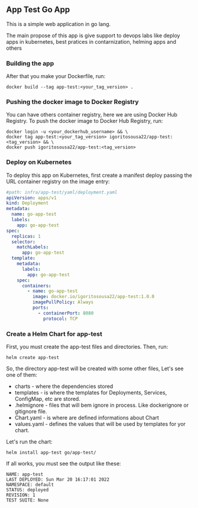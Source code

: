 ## App Test Go App

This is a simple web application in go lang.

The main propose of this app is give support to devops  labs like deploy apps in kubernetes, best pratices in contarnization, helming apps and others

### Building the app
After that you make your Dockerfile, run:

```console
docker build --tag app-test:<your_tag_version> .
```

### Pushing the docker image to Docker Registry

You can have others container registry, here we are using Docker Hub Registry. To push the docker image to Docker Hub Registry, run:

```console
docker login -u <your_dockerhub_username> && \
docker tag app-test:<your_tag_version> igoritosousa22/app-test:<tag_version> && \
docker push igoritosousa22/app-test:<tag_version>
```
### Deploy on Kubernetes

To deploy this app on Kubernetes, first create a manifest deploy passing the URL container registry on the image entry:
```yaml
#path: infra/app-test/yaml/deployment.yaml
apiVersion: apps/v1
kind: Deployment
metadata:
  name: go-app-test
  labels:
    app: go-app-test
spec:
  replicas: 1
  selector:
    matchLabels:
      app: go-app-test
  template:
    metadata:
      labels:
        app: go-app-test
    spec:
      containers:
        - name: go-app-test
          image: docker.io/igoritosousa22/app-test:1.0.0
          imagePullPolicy: Always
          ports:
            - containerPort: 8080
              protocol: TCP
```

### Create a Helm Chart for app-test

First, you must create the app-test files and directories. Then, run:
```console
helm create app-test
```

So, the directory app-test will be created with some other files, Let's see one of them:

  * charts - where the dependencies stored
  * templates - is where the templates for Deployments, Services, ConfigMap, etc are stored.
  * .helmignore - files that will bem ignore in process. Like dockerignore or gitignore file.
  * Chart.yaml - is where are defined informations about Chart
  * values.yaml - defines the values that will be used by templates for yor chart.

Let's run the chart:

```console
helm install app-test go/app-test/
```

If all works, you must see the output like these:
```console
NAME: app-test
LAST DEPLOYED: Sun Mar 20 16:17:01 2022
NAMESPACE: default
STATUS: deployed
REVISION: 1
TEST SUITE: None
```

